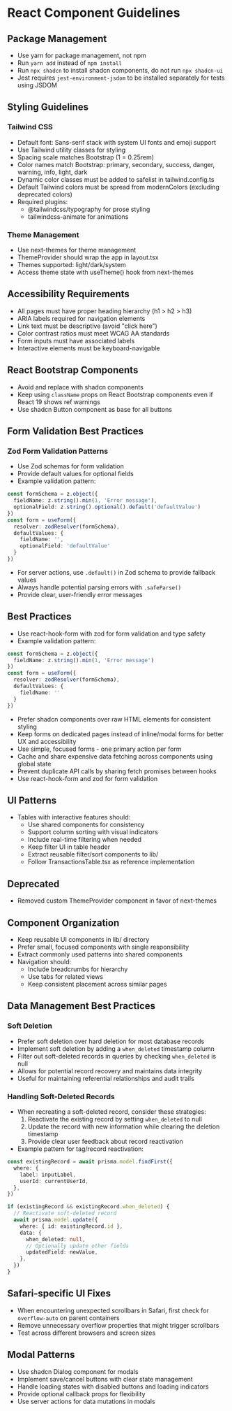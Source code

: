 # React Component Guidelines

## Package Management

- Use yarn for package management, not npm
- Run `yarn add` instead of `npm install`
- Run `npx shadcn` to install shadcn components, do not run `npx shadcn-ui`
- Jest requires `jest-environment-jsdom` to be installed separately for tests using JSDOM

## Styling Guidelines

### Tailwind CSS
- Default font: Sans-serif stack with system UI fonts and emoji support
- Use Tailwind utility classes for styling
- Spacing scale matches Bootstrap (1 = 0.25rem)
- Color names match Bootstrap: primary, secondary, success, danger, warning, info, light, dark
- Dynamic color classes must be added to safelist in tailwind.config.ts
- Default Tailwind colors must be spread from modernColors (excluding deprecated colors)
- Required plugins:
  - @tailwindcss/typography for prose styling
  - tailwindcss-animate for animations

### Theme Management

- Use next-themes for theme management
- ThemeProvider should wrap the app in layout.tsx
- Themes supported: light/dark/system
- Access theme state with useTheme() hook from next-themes

## Accessibility Requirements

- All pages must have proper heading hierarchy (h1 > h2 > h3)
- ARIA labels required for navigation elements
- Link text must be descriptive (avoid "click here")
- Color contrast ratios must meet WCAG AA standards
- Form inputs must have associated labels
- Interactive elements must be keyboard-navigable

## React Bootstrap Components

- Avoid and replace with shadcn components
- Keep using `className` props on React Bootstrap components even if React 19 shows ref warnings
- Use shadcn Button component as base for all buttons

## Form Validation Best Practices

### Zod Form Validation Patterns
- Use Zod schemas for form validation
- Provide default values for optional fields
- Example validation pattern:
```ts
const formSchema = z.object({
  fieldName: z.string().min(1, 'Error message'),
  optionalField: z.string().optional().default('defaultValue')
})
const form = useForm({
  resolver: zodResolver(formSchema),
  defaultValues: {
    fieldName: '',
    optionalField: 'defaultValue'
  }
})
```

- For server actions, use `.default()` in Zod schema to provide fallback values
- Always handle potential parsing errors with `.safeParse()`
- Provide clear, user-friendly error messages

## Best Practices

- Use react-hook-form with zod for form validation and type safety
- Example validation pattern:
```ts
const formSchema = z.object({
  fieldName: z.string().min(1, 'Error message')
})
const form = useForm({
  resolver: zodResolver(formSchema),
  defaultValues: {
    fieldName: ''
  }
})
```
- Prefer shadcn components over raw HTML elements for consistent styling
- Keep forms on dedicated pages instead of inline/modal forms for better UX and accessibility
- Use simple, focused forms - one primary action per form
- Cache and share expensive data fetching across components using global state
- Prevent duplicate API calls by sharing fetch promises between hooks
- Use react-hook-form and zod for form validation

## UI Patterns

- Tables with interactive features should:
  - Use shared components for consistency
  - Support column sorting with visual indicators
  - Include real-time filtering when needed
  - Keep filter UI in table header
  - Extract reusable filter/sort components to lib/
  - Follow TransactionsTable.tsx as reference implementation

## Deprecated

- Removed custom ThemeProvider component in favor of next-themes

## Component Organization

- Keep reusable UI components in lib/ directory
- Prefer small, focused components with single responsibility
- Extract commonly used patterns into shared components
- Navigation should:
  - Include breadcrumbs for hierarchy
  - Use tabs for related views
  - Keep consistent placement across similar pages

## Data Management Best Practices

### Soft Deletion
- Prefer soft deletion over hard deletion for most database records
- Implement soft deletion by adding a `when_deleted` timestamp column
- Filter out soft-deleted records in queries by checking `when_deleted` is null
- Allows for potential record recovery and maintains data integrity
- Useful for maintaining referential relationships and audit trails

### Handling Soft-Deleted Records
- When recreating a soft-deleted record, consider these strategies:
  1. Reactivate the existing record by setting `when_deleted` to null
  2. Update the record with new information while clearing the deletion timestamp
  3. Provide clear user feedback about record reactivation
- Example pattern for tag/record reactivation:
```typescript
const existingRecord = await prisma.model.findFirst({
  where: {
    label: inputLabel,
    userId: currentUserId,
  },
})

if (existingRecord && existingRecord.when_deleted) {
  // Reactivate soft-deleted record
  await prisma.model.update({
    where: { id: existingRecord.id },
    data: {
      when_deleted: null,
      // Optionally update other fields
      updatedField: newValue,
    },
  })
}
```

## Safari-specific UI Fixes
- When encountering unexpected scrollbars in Safari, first check for `overflow-auto` on parent containers
- Remove unnecessary overflow properties that might trigger scrollbars
- Test across different browsers and screen sizes

## Modal Patterns
- Use shadcn Dialog component for modals
- Implement save/cancel buttons with clear state management
- Handle loading states with disabled buttons and loading indicators
- Provide optional callback props for flexibility
- Use server actions for data mutations in modals
